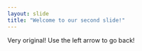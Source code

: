 ```yaml
---
layout: slide
title: "Welcome to our second slide!"
---
```

Very original!
Use the left arrow to go back!
